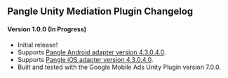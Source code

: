 ## Pangle Unity Mediation Plugin Changelog

#### Version 1.0.0 (In Progress)
- Initial release!
- Supports [Pangle Android adapter version 4.3.0.4.0](https://github.com/googleads/googleads-mobile-android-mediation/blob/master/ThirdPartyAdapters/pangle/CHANGELOG.md#version-43040).
- Supports [Pangle iOS adapter version 4.3.0.4.0](https://github.com/googleads/googleads-mobile-ios-mediation/blob/master/adapters/Pangle/CHANGELOG.md#version-43040).
- Built and tested with the Google Mobile Ads Unity Plugin version 7.0.0.
